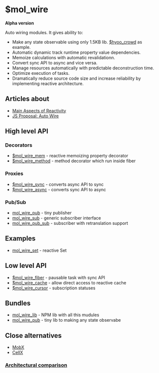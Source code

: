 # $mol_wire

**Alpha version**

Auto wiring modules. It gives ability to:

- Make any state observable using only 1.5KB lib. [$hyoo_crowd](https://github.com/hyoo-ru/crowd.hyoo.ru) as example.
- Automatic dynamic track runtime property value dependencies.
- Memoize calculations with automatic revalidationn.
- Convert sync API to async and vice versa.
- Manage resources automatically with predictable deconstruction time.
- Optimize execution of tasks.
- Dramatically reduce source code size and increase reliability by implementing reactive architecture.

## Articles about

- [Main Aspects of Reactivity](https://github.com/nin-jin/slides/tree/master/reactivity#readme)
- [JS Proposal: Auto Wire](https://gist.github.com/nin-jin/6b9765fb9d0d50c2e1d37689008f5357)

## High level API

### Decorators

- [$mol_wire_mem](./mem) - reactive memoizing property decorator
- [$mol_wire_method](./method) - method decorator which run inside fiber

### Proxies

- [$mol_wire_sync](./sync) - converts async API to sync
- [$mol_wire_async](./async) - converts sync API to async

### Pub/Sub

- [mol_wire_pub](./pub) - tiny publisher
- [mol_wire_sub](./sub) - generic subscriber interface
- [mol_wire_pub_sub](./pub/sub) - subscriber with retranslation support

## Examples

- [mol_wire_set](./set) - reactive Set

## Low level API

- [$mol_wire_fiber](./fiber) - pausable task with sync API
- [$mol_wire_cache](./cache) - allow direct access to reactive cache
- [$mol_wire_cursor](./cursor) - subscription statuses

## Bundles

- [mol_wire_lib](./lib) - NPM lib with all this mudules
- [mol_wire_pub](./pub) - tiny lib to making any state observabe

## Close alternatives


- [MobX](https://mobx.js.org/)
- [CellX](https://github.com/Riim/cellx)

### [Architectural comparison](https://github.com/nin-jin/slides/tree/master/reactivity#reactive-libraries)

